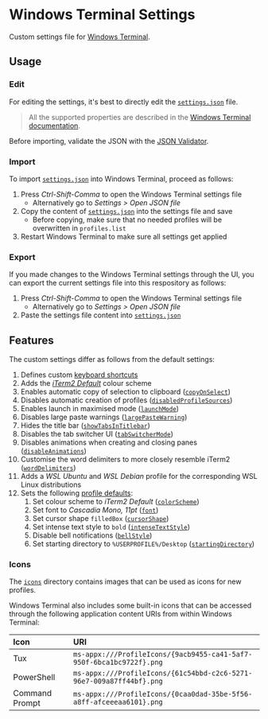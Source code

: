 # Windows Terminal Settings

Custom settings file for [Windows Terminal](https://learn.microsoft.com/en-us/windows/terminal/).

## Usage

### Edit

For editing the settings, it's best to directly edit the [`settings.json`](settings.json) file.

> All the supported properties are described in the [Windows Terminal documentation](https://learn.microsoft.com/en-us/windows/terminal/customize-settings/startup).

Before importing, validate the JSON with the [JSON Validator](https://jsonlint.com/).

### Import

To import [`settings.json`](settings.json) into Windows Terminal, proceed as follows:

1. Press _Ctrl-Shift-Comma_ to open the Windows Terminal settings file
   - Alternatively go to _Settings > Open JSON file_
1. Copy the content of [`settings.json`](settings.json) into the settings file and save
   - Before copying, make sure that no needed profiles will be overwritten in `profiles.list`
1. Restart Windows Terminal to make sure all settings get applied

### Export

If you made changes to the Windows Terminal settings through the UI, you can export the current settings file into this respository as follows:

1. Press _Ctrl-Shift-Comma_ to open the Windows Terminal settings file
   - Alternatively go to _Settings > Open JSON file_
1. Paste the settings file content into [`settings.json`](settings.json)

## Features

The custom settings differ as follows from the default settings:

1. Defines custom [keyboard shortcuts](https://learn.microsoft.com/en-us/windows/terminal/customize-settings/actions)
1. Adds the [_iTerm2 Default_](https://github.com/mbadolato/iTerm2-Color-Schemes/blob/master/windowsterminal/iTerm2%20Default.json) colour scheme
1. Enables automatic copy of selection to clipboard ([`copyOnSelect`](https://learn.microsoft.com/en-us/windows/terminal/customize-settings/interaction#automatically-copy-selection-to-clipboard))
1. Disables automatic creation of profiles ([`disabledProfileSources`](https://learn.microsoft.com/en-us/windows/terminal/dynamic-profiles#prevent-a-profile-from-being-generated))
1. Enables launch in maximised mode ([`launchMode`](https://learn.microsoft.com/en-us/windows/terminal/customize-settings/startup#launch-mode))
1. Disables large paste warnings ([`largePasteWarning`](https://learn.microsoft.com/en-us/windows/terminal/customize-settings/interaction#warn-when-the-text-to-paste-is-very-large))
1. Hides the title bar ([`showTabsInTitlebar`](https://learn.microsoft.com/en-us/windows/terminal/customize-settings/appearance#hide-the-title-bar))
1. Disables the tab switcher UI ([`tabSwitcherMode`](https://learn.microsoft.com/en-us/windows/terminal/customize-settings/interaction#tab-switcher-interface-style))
1. Disables animations when creating and closing panes ([`disableAnimations`](https://learn.microsoft.com/en-us/windows/terminal/customize-settings/appearance#disable-pane-animations))
1. Customise the word delimiters to more closely resemble iTerm2 ([`wordDelimiters`](https://learn.microsoft.com/en-us/windows/terminal/customize-settings/interaction#word-delimiters))
1. Adds a _WSL Ubuntu_ and _WSL Debian_ profile for the corresponding WSL Linux distributions
1. Sets the following [profile defaults](https://learn.microsoft.com/en-us/windows/terminal/customize-settings/profile-general):
   1. Set colour scheme to _iTerm2 Default_ ([`colorScheme`](https://learn.microsoft.com/en-us/windows/terminal/customize-settings/profile-appearance#color-scheme))
   1. Set font to _Cascadia Mono, 11pt_ ([`font`](https://learn.microsoft.com/en-us/windows/terminal/customize-settings/profile-appearance#font))
   1. Set cursor shape `filledBox` ([`cursorShape`](https://learn.microsoft.com/en-us/windows/terminal/customize-settings/profile-appearance#cursor-shape))
   1. Set intense text style to `bold` ([`intenseTextStyle`](https://learn.microsoft.com/en-us/windows/terminal/customize-settings/profile-appearance#intense-text-formatting))
   1. Disable bell notifications ([`bellStyle`](https://learn.microsoft.com/en-us/windows/terminal/customize-settings/profile-advanced#bell-notification-style))
   1. Set starting directory to `%USERPROFILE%/Desktop` ([`startingDirectory`](https://learn.microsoft.com/en-us/windows/terminal/customize-settings/profile-general#starting-directory))

### Icons

The [`icons`](icons) directory contains images that can be used as icons for new profiles.

Windows Terminal also includes some built-in icons that can be accessed through the following application content URIs from within Windows Terminal:

| Icon           | URI                                                                  |
|:---------------|:---------------------------------------------------------------------|
| Tux            | `ms-appx:///ProfileIcons/{9acb9455-ca41-5af7-950f-6bca1bc9722f}.png` |
| PowerShell     | `ms-appx:///ProfileIcons/{61c54bbd-c2c6-5271-96e7-009a87ff44bf}.png` |
| Command Prompt | `ms-appx:///ProfileIcons/{0caa0dad-35be-5f56-a8ff-afceeeaa6101}.png` |
